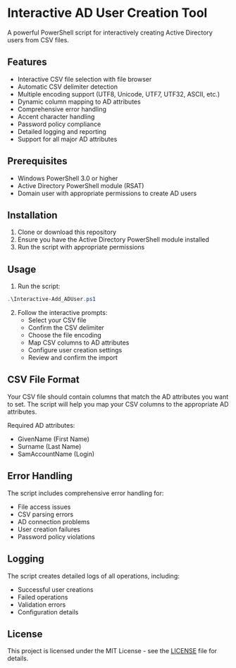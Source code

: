 # Interactive AD User Creation Tool

A powerful PowerShell script for interactively creating Active Directory users from CSV files.

## Features

- Interactive CSV file selection with file browser
- Automatic CSV delimiter detection
- Multiple encoding support (UTF8, Unicode, UTF7, UTF32, ASCII, etc.)
- Dynamic column mapping to AD attributes
- Comprehensive error handling
- Accent character handling
- Password policy compliance
- Detailed logging and reporting
- Support for all major AD attributes

## Prerequisites

- Windows PowerShell 3.0 or higher
- Active Directory PowerShell module (RSAT)
- Domain user with appropriate permissions to create AD users

## Installation

1. Clone or download this repository
2. Ensure you have the Active Directory PowerShell module installed
3. Run the script with appropriate permissions

## Usage

1. Run the script:
```powershell
.\Interactive-Add_ADUser.ps1
```

2. Follow the interactive prompts:
   - Select your CSV file
   - Confirm the CSV delimiter
   - Choose the file encoding
   - Map CSV columns to AD attributes
   - Configure user creation settings
   - Review and confirm the import

## CSV File Format

Your CSV file should contain columns that match the AD attributes you want to set. The script will help you map your CSV columns to the appropriate AD attributes.

Required AD attributes:
- GivenName (First Name)
- Surname (Last Name)
- SamAccountName (Login)

## Error Handling

The script includes comprehensive error handling for:
- File access issues
- CSV parsing errors
- AD connection problems
- User creation failures
- Password policy violations

## Logging

The script creates detailed logs of all operations, including:
- Successful user creations
- Failed operations
- Validation errors
- Configuration details

## License

This project is licensed under the MIT License - see the [LICENSE](LICENSE) file for details. 